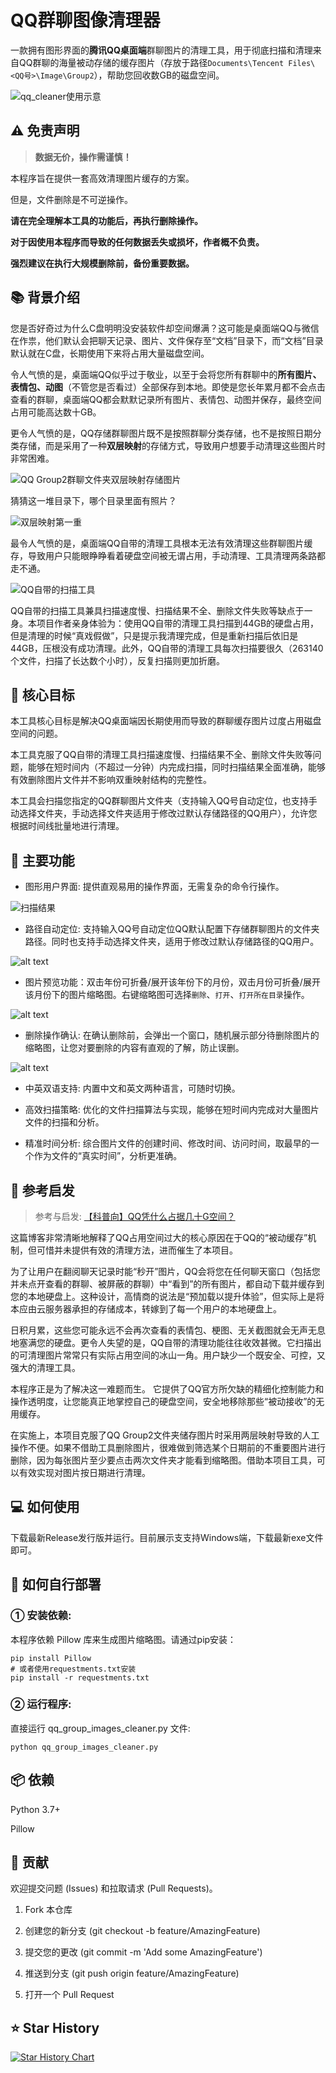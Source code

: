 # QQ群聊图像清理器
一款拥有图形界面的**腾讯QQ桌面端**群聊图片的清理工具，用于彻底扫描和清理来自QQ群聊的海量被动存储的缓存图片（存放于路径`Documents\Tencent Files\<QQ号>\Image\Group2`），帮助您回收数GB的磁盘空间。



![qq_cleaner使用示意](assets/qq_cleaner使用示意.gif)



## ⚠️ 免责声明
> **数据无价，操作需谨慎！**

本程序旨在提供一套高效清理图片缓存的方案。

但是，文件删除是不可逆操作。

**请在完全理解本工具的功能后，再执行删除操作。**

**对于因使用本程序而导致的任何数据丢失或损坏，作者概不负责。**

**强烈建议在执行大规模删除前，备份重要数据。**


## 📚 背景介绍

您是否好奇过为什么C盘明明没安装软件却空间爆满？这可能是桌面端QQ与微信在作祟，他们默认会把聊天记录、图片、文件保存至“文档”目录下，而“文档”目录默认就在C盘，长期使用下来将占用大量磁盘空间。

令人气愤的是，桌面端QQ似乎过于敬业，以至于会将您所有群聊中的**所有图片、表情包、动图**（不管您是否看过）全部保存到本地。即使是您长年累月都不会点击查看的群聊，桌面端QQ都会默默记录所有图片、表情包、动图并保存，最终空间占用可能高达数十GB。

更令人气愤的是，QQ存储群聊图片既不是按照群聊分类存储，也不是按照日期分类存储，而是采用了一种**双层映射**的存储方式，导致用户想要手动清理这些图片时非常困难。

![QQ Group2群聊文件夹双层映射存储图片](<assets/QQ Group2群聊文件夹双层映射存储图片.png>)

猜猜这一堆目录下，哪个目录里面有照片？

![双层映射第一重](assets/双层映射第一重.png)

最令人气愤的是，桌面端QQ自带的清理工具根本无法有效清理这些群聊图片缓存，导致用户只能眼睁睁看着硬盘空间被无谓占用，手动清理、工具清理两条路都走不通。

![QQ自带的扫描工具](assets/QQ自带的扫描工具.png)

QQ自带的扫描工具兼具扫描速度慢、扫描结果不全、删除文件失败等缺点于一身。本项目作者亲身体验为：使用QQ自带的清理工具扫描到44GB的硬盘占用，但是清理的时候“真戏假做”，只是提示我清理完成，但是重新扫描后依旧是44GB，压根没有成功清理。此外，QQ自带的清理工具每次扫描要很久（263140个文件，扫描了长达数个小时），反复扫描则更加折磨。



## 🎯 核心目标
本工具核心目标是解决QQ桌面端因长期使用而导致的群聊缓存图片过度占用磁盘空间的问题。

本工具克服了QQ自带的清理工具扫描速度慢、扫描结果不全、删除文件失败等问题，能够在短时间内（不超过一分钟）内完成扫描，同时扫描结果全面准确，能够有效删除图片文件并不影响双重映射结构的完整性。

本工具会扫描您指定的QQ群聊图片文件夹（支持输入QQ号自动定位，也支持手动选择文件夹，手动选择文件夹适用于修改过默认存储路径的QQ用户），允许您根据时间线批量地进行清理。



## 📖 主要功能
- 图形用户界面: 提供直观易用的操作界面，无需复杂的命令行操作。

![扫描结果](assets/扫描结果.png)

- 路径自动定位: 支持输入QQ号自动定位QQ默认配置下存储群聊图片的文件夹路径。同时也支持手动选择文件夹，适用于修改过默认存储路径的QQ用户。

![alt text](assets/自动定位存储文件夹.png)

- 图片预览功能：双击年份可折叠/展开该年份下的月份，双击月份可折叠/展开该月份下的图片缩略图。右键缩略图可选择`删除`、`打开`、`打开所在目录`操作。

![alt text](assets/缩略图预览.png)

- 删除操作确认: 在确认删除前，会弹出一个窗口，随机展示部分待删除图片的缩略图，让您对要删除的内容有直观的了解，防止误删。

![alt text](assets/删除前确认.png)

- 中英双语支持: 内置中文和英文两种语言，可随时切换。

- 高效扫描策略: 优化的文件扫描算法与实现，能够在短时间内完成对大量图片文件的扫描和分析。

- 精准时间分析: 综合图片文件的创建时间、修改时间、访问时间，取最早的一个作为文件的“真实时间”，分析更准确。

## 🧩 参考启发
> 参考与启发: [【科普向】QQ凭什么占据几十G空间？](https://www.bilibili.com/opus/786612832275791943)

这篇博客非常清晰地解释了QQ占用空间过大的核心原因在于QQ的“被动缓存”机制，但可惜并未提供有效的清理方法，进而催生了本项目。

为了让用户在翻阅聊天记录时能“秒开”图片，QQ会将您在任何聊天窗口（包括您并未点开查看的群聊、被屏蔽的群聊）中“看到”的所有图片，都自动下载并缓存到您的本地硬盘上。这种设计，高情商的说法是“预加载以提升体验”，但实际上是将本应由云服务器承担的存储成本，转嫁到了每一个用户的本地硬盘上。

日积月累，这些您可能永远不会再次查看的表情包、梗图、无关截图就会无声无息地塞满您的硬盘。更令人失望的是，QQ自带的清理功能往往收效甚微。它扫描出的可清理图片常常只有实际占用空间的冰山一角。用户缺少一个既安全、可控，又强大的清理工具。

本程序正是为了解决这一难题而生。 它提供了QQ官方所欠缺的精细化控制能力和操作透明度，让您能真正地掌控自己的硬盘空间，安全地移除那些“被动接收”的无用缓存。

在实施上，本项目克服了QQ Group2文件夹储存图片时采用两层映射导致的人工操作不便。如果不借助工具删除图片，很难做到筛选某个日期前的不重要图片进行删除，因为每张图片至少要点击两次文件夹才能看到缩略图。借助本项目工具，可以有效实现对图片按日期进行清理。

## 💻 如何使用

下载最新Release发行版并运行。目前展示支支持Windows端，下载最新exe文件即可。

## 🚀 如何自行部署
### ① 安装依赖:
本程序依赖 Pillow 库来生成图片缩略图。请通过pip安装：

```
pip install Pillow
# 或者使用requestments.txt安装
pip install -r requestments.txt
```

### ② 运行程序:
直接运行 qq_group_images_cleaner.py 文件:

```
python qq_group_images_cleaner.py
```

## 📦 依赖
Python 3.7+

Pillow

## 🤝 贡献
欢迎提交问题 (Issues) 和拉取请求 (Pull Requests)。

1. Fork 本仓库

2. 创建您的新分支 (git checkout -b feature/AmazingFeature)

3. 提交您的更改 (git commit -m 'Add some AmazingFeature')

4. 推送到分支 (git push origin feature/AmazingFeature)

5. 打开一个 Pull Request

## ⭐ Star History

[![Star History Chart](https://api.star-history.com/svg?repos=steven-jianhao-li/QQ-Group-Images-Cleaner&type=Date)](https://star-history.com/#steven-jianhao-li/QQ-Group-Images-Cleaner&Date)